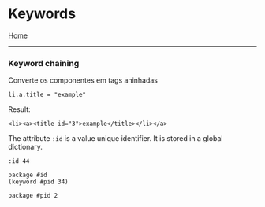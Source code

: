 # Keywords

[Home](../README.md)

---

### Keyword chaining

Converte os componentes em tags aninhadas

```
li.a.title = "example"
```

Result:
```
<li><a><title id="3">example</title></li></a>
```


The attribute `:id` is a value unique identifier. It is stored in a global dictionary.

```
:id 44

package #id
(keyword #pid 34)

package #pid 2

```